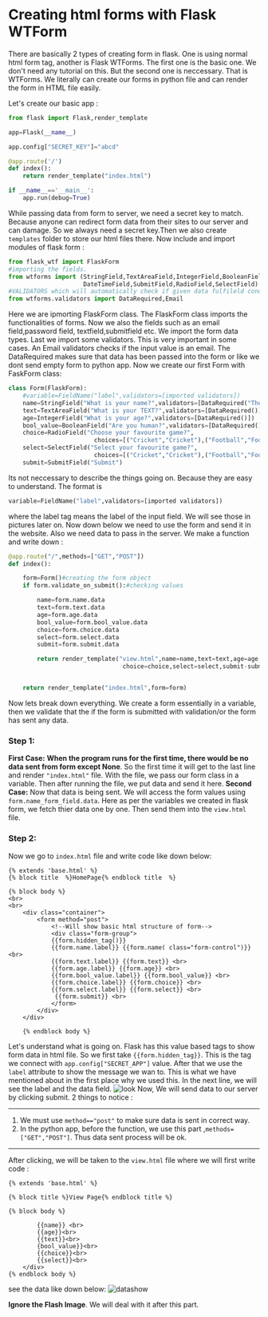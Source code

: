 # Creating html forms with Flask WTForm

There are basically 2 types of creating form in flask. One is using normal html form tag, another is Flask WTForms. The first one is the basic one. We don't need any
tutorial on this. But the second one is neccessary. That is WTForms. We literally can create our forms in python file and can render the form in HTML file easily.

Let's create our basic app :
```python
from flask import Flask,render_template

app=Flask(__name__)

app.config["SECRET_KEY"]="abcd"

@app.route('/')
def index(): 
    return render_template("index.html")

if __name__=='__main__':
    app.run(debug=True)

```
While passing data from form to server, we need  a secret key to match. Because anyone can redirect form data from their sites to our server and can damage.
So we always need a  secret key.Then we also create ``templates`` folder to store our html files there. Now include and import modules of flask form :
```python
from flask_wtf import FlaskForm
#importing the fields.
from wtforms import (StringField,TextAreaField,IntegerField,BooleanField,
                     DateTimeField,SubmitField,RadioField,SelectField)
#VALIDATORS which will automatically check if given data fulfileld conditions
from wtforms.validators import DataRequired,Email
```
Here we are ipmorting FlaskForm class. The FlaskForm class imports the functionalities of forms. Now we also the fields such as an email field,password field,
textfield,submitfield etc. We import the form data types. Last we import some validators. This is very important in some cases. An Email validators checks if the
input value is an email. The DataRequired makes sure that data has been passed into the form or like we dont send empty form to python app.
Now we create our first Form with FaskForm  class:

```python
class Form(FlaskForm):
    #variable=FieldName("label",validators=[imported validators])
    name=StringField("What is your name?",validators=[DataRequired("There must be a name!")])
    text=TextAreaField("What is your TEXT?",validators=[DataRequired()])
    age=IntegerField("What is your age?",validators=[DataRequired()])
    bool_value=BooleanField("Are you human?",validators=[DataRequired()])           
    choice=RadioField("Choose your favourite game?",
                        choices=[("Cricket","Cricket"),("Football","Football")])#(value,label)
    select=SelectField("Select your favourite game?",
                        choices=[("Cricket","Cricket"),("Football","Football")])
    submit=SubmitField("Submit")

```

Its not neccessary to describe the things going on. Because they are easy to understand. The format is 
```python
variable=FieldName("label",validators=[imported validators])
```
where the label tag means the label of the input field. We will see those in pictures later on.
Now down below we need to use the form and send it in the website. Also we need data to pass in the server. We make a function and write down :
```python
@app.route("/",methods=["GET","POST"])
def index():

    form=Form()#creating the form object
    if form.validate_on_submit():#checking values

        name=form.name.data
        text=form.text.data
        age=form.age.data
        bool_value=form.bool_value.data
        choice=form.choice.data
        select=form.select.data
        submit=form.submit.data

        return render_template("view.html",name=name,text=text,age=age,bool_value=bool_value,
                                choice=choice,select=select,submit-submit)


    return render_template("index.html",form=form)

```
Now lets break down everything. We create a form essentially in a variable, then we validate that the if the form is submitted with validation/or the form
has sent any data. 
### Step 1:
**First Case:**
**When the program runs for the first time, there would be no data sent from form except None**. So the first time it will get to the last
line and render ``"index.html"`` file. With the file, we pass our form class in a variable. Then after running the file, we put data and send it here.
**Second Case:**
Now that data is being sent. We will access the form values using ``form.name_form_field.data``. Here as per the variables we created in flask form,
we fetch thier data one by one. Then send them into the ``view.html`` file.
### Step 2:
Now we go to ``index.html`` file and write code like down below:
```html+jinja
{% extends 'base.html' %}
{% block title  %}HomePage{% endblock title  %}

{% block body %}
<br>
<br>
    <div class="container">
        <form method="post">
            <!--Will show basic html structure of form-->
            <div class="form-group">
            {{form.hidden_tag()}}
            {{form.name.label}} {{form.name( class="form-control")}} <br>
            {{form.text.label}} {{form.text}} <br>
            {{form.age.label}} {{form.age}} <br>
            {{form.bool_value.label}} {{form.bool_value}} <br>
            {{form.choice.label}} {{form.choice}} <br>
            {{form.select.label}} {{form.select}} <br>
             {{form.submit}} <br>
            </form>
        </div>
    </div>
    
    {% endblock body %}

```
Let's understand what is going on. Flask has this value based tags to show form data in html file. So we first take ``{{form.hidden_tag}}``. This is the tag
we connect with ``app.config["SECRET_APP"]`` value. After that we use the ``label`` attribute to show the message we wan to. This is what we have mentioned 
about in the first place why we used this. In the next line, we will see the label and the data field.
![look](https://github.com/isfar17/Flask_Tutorial/blob/master/03.Flask%20WTForms/1.flask_forms/image/first.jpg)
Now, We will send data to our server by clicking submit. 2 things to notice :
***
1. We must use ``method=="post"`` to make sure data is sent in correct way.
2. In the python app, before the function, we use this part ,``methods=["GET","POST"]``. Thus data sent process will be ok.
---
After clicking, we will be taken to the ``view.html`` file where we will first write code :
```html+jinja
{% extends 'base.html' %}

{% block title %}View Page{% endblock title %}

{% block body %}

        {{name}} <br>   
        {{age}}<br>
        {{text}}<br>
        {bool_value}}<br>
        {{choice}}<br>
        {{select}}<br>
    </div>
{% endblock body %}
```
see the data like down below: 
![datashow](https://github.com/isfar17/Flask_Tutorial/blob/master/03.Flask%20WTForms/1.flask_forms/image/second.jpg)

**Ignore the Flash Image**. We will deal with it after this part.

